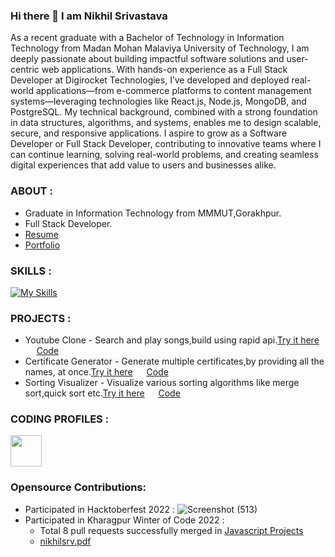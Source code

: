### Hi there 👋 I am Nikhil Srivastava

As a recent graduate with a Bachelor of Technology in Information Technology from Madan Mohan Malaviya University of Technology, I am deeply passionate about building impactful software solutions and user-centric web applications. With hands-on experience as a Full Stack Developer at Digirocket Technologies, I’ve developed and deployed real-world applications—from e-commerce platforms to content management systems—leveraging technologies like React.js, Node.js, MongoDB, and PostgreSQL. My technical background, combined with a strong foundation in data structures, algorithms, and systems, enables me to design scalable, secure, and responsive applications. I aspire to grow as a Software Developer or Full Stack Developer, contributing to innovative teams where I can continue learning, solving real-world problems, and creating seamless digital experiences that add value to users and businesses alike.

### ABOUT :
* Graduate in Information Technology from MMMUT,Gorakhpur.
* Full Stack Developer.
* [Resume](https://drive.google.com/file/d/1snWLn6X4FiN6-wE7Mkm56Zx4dRqiP7A2/view?usp=sharing)
* [Portfolio](https://www.nikhilsrv.page/)

### SKILLS :
[![My Skills](https://skillicons.dev/icons?i=c,cpp,python,java,html,css,tailwindcss,javascript,react,nodejs,express,mongodb,mysql,postgresql&theme=light)](https://skillicons.dev)

### PROJECTS :
* Youtube Clone - Search and play songs,build using rapid api.[Try it here](https://transcendent-crostata-c31ecd.netlify.app/) &emsp; [Code](https://github.com/nikhilsrv/YouTube-Clone)
* Certificate Generator - Generate multiple certificates,by providing all the names, at once.[Try it here](https://certificate-generator-c1wk.onrender.com/) &emsp;  [Code](https://github.com/nikhilsrv/Certificate-Generator)
* Sorting Visualizer - Visualize various sorting algorithms like merge sort,quick sort etc.[Try it here](https://nikhilsrv.github.io/sorting-visulaizer/) &emsp;  [Code](https://github.com/nikhilsrv/sorting-visualizer)

### CODING PROFILES :
<a href="https://leetcode.com/nikhilsrv2017/"><img src="https://user-images.githubusercontent.com/63964149/152531278-5e01909d-0c2e-412a-8acc-4a06863c244d.png" width="50"></img></a> 
### Opensource Contributions:
* Participated in Hacktoberfest 2022 :
![Screenshot (513)](https://user-images.githubusercontent.com/108658668/210163610-41369558-9b67-4dad-89a7-5d9c4d0303e8.png)
* Participated in Kharagpur Winter of Code 2022 :
  * Total 8 pull requests successfully merged in [Javascript Projects](https://github.com/Shweta2024/JavaScript-Projects)
  * [nikhilsrv.pdf](https://github.com/nikhilsrv/nikhilsrv/files/14551813/nikhilsrv.pdf)


